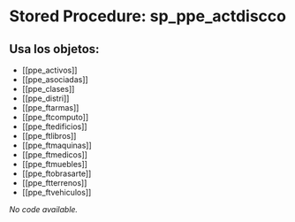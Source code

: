 # Stored Procedure: sp_ppe_actdiscco

## Usa los objetos:
- [[ppe_activos]]
- [[ppe_asociadas]]
- [[ppe_clases]]
- [[ppe_distri]]
- [[ppe_ftarmas]]
- [[ppe_ftcomputo]]
- [[ppe_ftedificios]]
- [[ppe_ftlibros]]
- [[ppe_ftmaquinas]]
- [[ppe_ftmedicos]]
- [[ppe_ftmuebles]]
- [[ppe_ftobrasarte]]
- [[ppe_ftterrenos]]
- [[ppe_ftvehiculos]]

*No code available.*
